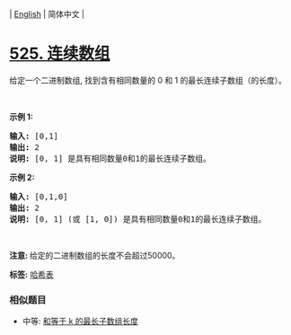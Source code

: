 | [English](README_EN.md) | 简体中文 |

# [525. 连续数组](https://leetcode-cn.com/problems/contiguous-array)
<p>给定一个二进制数组, 找到含有相同数量的 0 和 1 的最长连续子数组（的长度）。</p>

<p>&nbsp;</p>

<p><strong>示例 1:</strong></p>

<pre><strong>输入:</strong> [0,1]
<strong>输出:</strong> 2
<strong>说明:</strong> [0, 1] 是具有相同数量0和1的最长连续子数组。</pre>

<p><strong>示例 2:</strong></p>

<pre><strong>输入:</strong> [0,1,0]
<strong>输出:</strong> 2
<strong>说明:</strong> [0, 1] (或 [1, 0]) 是具有相同数量0和1的最长连续子数组。</pre>

<p>&nbsp;</p>

<p><strong>注意:&nbsp;</strong>给定的二进制数组的长度不会超过50000。</p>

**标签:**  [哈希表](https://leetcode-cn.com/tag/hash-table) 
 ### 相似题目
- 中等:	[和等于 k 的最长子数组长度](https://leetcode-cn.com/problems/maximum-size-subarray-sum-equals-k) 
